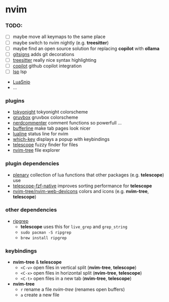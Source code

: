 # nvim

### TODO:
 - [ ] maybe move all keymaps to the same place
 - [ ] maybe switch to nvim nightly (e.g. **treesitter**)
 - [ ] maybe find an open source solution for replacing **copilot** with **ollama** 
 - [ ]  [gitsigns](https://github.com/lewis6991/gitsigns.nvim)
   adds git decorations
 - [ ]  [treesitter](https://github.com/nvim-treesitter/nvim-treesitter)
   really nice syntax highlighting
 - [ ]  [copilot](https://github.com/github/copilot.vim)
   github copilot integration
 - [ ]  [lsp](https://github.com/neovim/nvim-lspconfig) lsp
   - [LuaSnip](https://github.com/L3MON4D3/LuaSnip)
   - ...

### plugins

 - [tokyonight](https://github.com/folke/tokyonight.nvim) tokyonight colorscheme
 - [gruvbox](https://github.com/gruvbox-community) gruvbox colorscheme
 - [nerdcommenter](https://github.com/preservim/nerdcommenter) comment functions so powerfull ...
 - [bufferline](https://github.com/akinsho/bufferline.nvim) make tab pages look nicer
 - [lualine](https://github.com/nvim-lualine/lualine.nvim) status line for nvim
 - [which-key](https://github.com/folke/which-key.nvim) displays a popup with keybindings
 - [telescope](https://github.com/nvim-telescope/telescope.nvim/tree/0.1.x) fuzzy finder for files
 - [nvim-tree](https://github.com/nvim-tree/nvim-tree.lua) file explorer

### plugin dependencies
 - [plenary](https://github.com/nvim-lua/plenary.nvim)
   collection of lua functions that other packages (e.g. **telescope**) use
 - [telescope-fzf-native](https://github.com/nvim-telescope/telescope-fzf-native.nvim)
   improves sorting performance for **telescope**
 - [nvim-tree/nvim-web-devicons](https://github.com/nvim-tree/nvim-web-devicons)
   colors and icons (e.g. **nvim-tree**, **telescope**)


### other dependencies

  - [ripgrep](https://github.com/BurntSushi/ripgrep)
    - **telescope** uses this for `live_grep` and `grep_string`
    - ```sudo pacman -S ripgrep```
    - ```brew install ripgrep``` 

### keybindings
 - **nvim-tree** & **telescope**
     - `<C-v>` open files in vertical split (**nvim-tree**, **telescope**)
     - `<C-x>` open files in horizontal split (**nvim-tree**, **telescope**)
     - `<C-t>` open files in a new tab (**nvim-tree**, **telescope**)
 - **nvim-tree** 
     - `r` rename a file *nvim-tree* (renames open buffers)
     - `a` create a new file
